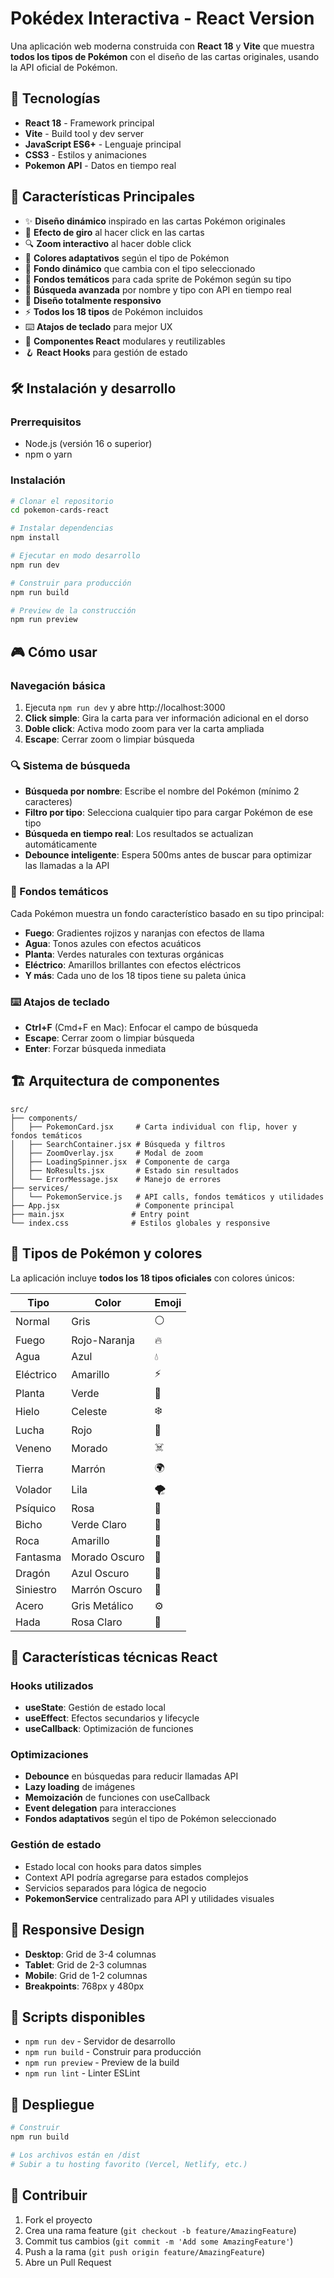 # Pokédex Interactiva - React Version

Una aplicación web moderna construida con **React 18** y **Vite** que muestra **todos los tipos de Pokémon** con el diseño de las cartas originales, usando la API oficial de Pokémon.

## 🚀 Tecnologías

- **React 18** - Framework principal
- **Vite** - Build tool y dev server
- **JavaScript ES6+** - Lenguaje principal
- **CSS3** - Estilos y animaciones
- **Pokemon API** - Datos en tiempo real

## 🌟 Características Principales

- ✨ **Diseño dinámico** inspirado en las cartas Pokémon originales
- 🔄 **Efecto de giro** al hacer click en las cartas
- 🔍 **Zoom interactivo** al hacer doble click
- 🎨 **Colores adaptativos** según el tipo de Pokémon
- 🌈 **Fondo dinámico** que cambia con el tipo seleccionado
- 🌄 **Fondos temáticos** para cada sprite de Pokémon según su tipo
- 🔎 **Búsqueda avanzada** por nombre y tipo con API en tiempo real
- 📱 **Diseño totalmente responsivo**
- ⚡ **Todos los 18 tipos** de Pokémon incluidos
- ⌨️ **Atajos de teclado** para mejor UX
- 🎯 **Componentes React** modulares y reutilizables
- 🪝 **React Hooks** para gestión de estado

## 🛠️ Instalación y desarrollo

### Prerrequisitos
- Node.js (versión 16 o superior)
- npm o yarn

### Instalación
```bash
# Clonar el repositorio
cd pokemon-cards-react

# Instalar dependencias
npm install

# Ejecutar en modo desarrollo
npm run dev

# Construir para producción
npm run build

# Preview de la construcción
npm run preview
```

## 🎮 Cómo usar

### Navegación básica
1. Ejecuta `npm run dev` y abre http://localhost:3000
2. **Click simple**: Gira la carta para ver información adicional en el dorso
3. **Doble click**: Activa modo zoom para ver la carta ampliada
4. **Escape**: Cerrar zoom o limpiar búsqueda

### 🔍 Sistema de búsqueda
- **Búsqueda por nombre**: Escribe el nombre del Pokémon (mínimo 2 caracteres)
- **Filtro por tipo**: Selecciona cualquier tipo para cargar Pokémon de ese tipo
- **Búsqueda en tiempo real**: Los resultados se actualizan automáticamente
- **Debounce inteligente**: Espera 500ms antes de buscar para optimizar las llamadas a la API

### 🎨 Fondos temáticos
Cada Pokémon muestra un fondo característico basado en su tipo principal:
- **Fuego**: Gradientes rojizos y naranjas con efectos de llama
- **Agua**: Tonos azules con efectos acuáticos
- **Planta**: Verdes naturales con texturas orgánicas
- **Eléctrico**: Amarillos brillantes con efectos eléctricos
- **Y más**: Cada uno de los 18 tipos tiene su paleta única

### ⌨️ Atajos de teclado
- **Ctrl+F** (Cmd+F en Mac): Enfocar el campo de búsqueda
- **Escape**: Cerrar zoom o limpiar búsqueda
- **Enter**: Forzar búsqueda inmediata

## 🏗️ Arquitectura de componentes

```
src/
├── components/
│   ├── PokemonCard.jsx     # Carta individual con flip, hover y fondos temáticos
│   ├── SearchContainer.jsx # Búsqueda y filtros
│   ├── ZoomOverlay.jsx     # Modal de zoom
│   ├── LoadingSpinner.jsx  # Componente de carga
│   ├── NoResults.jsx       # Estado sin resultados
│   └── ErrorMessage.jsx    # Manejo de errores
├── services/
│   └── PokemonService.js   # API calls, fondos temáticos y utilidades
├── App.jsx                 # Componente principal
├── main.jsx               # Entry point
└── index.css              # Estilos globales y responsive
```

## 🎨 Tipos de Pokémon y colores

La aplicación incluye **todos los 18 tipos oficiales** con colores únicos:

| Tipo | Color | Emoji |
|------|-------|--------|
| Normal | Gris | ⚪ |
| Fuego | Rojo-Naranja | 🔥 |
| Agua | Azul | 💧 |
| Eléctrico | Amarillo | ⚡ |
| Planta | Verde | 🌱 |
| Hielo | Celeste | ❄️ |
| Lucha | Rojo | 👊 |
| Veneno | Morado | ☠️ |
| Tierra | Marrón | 🌍 |
| Volador | Lila | 🌪️ |
| Psíquico | Rosa | 🔮 |
| Bicho | Verde Claro | 🐛 |
| Roca | Amarillo | 🗿 |
| Fantasma | Morado Oscuro | 👻 |
| Dragón | Azul Oscuro | 🐉 |
| Siniestro | Marrón Oscuro | 🌙 |
| Acero | Gris Metálico | ⚙️ |
| Hada | Rosa Claro | 🌸 |

## 🧩 Características técnicas React

### Hooks utilizados
- **useState**: Gestión de estado local
- **useEffect**: Efectos secundarios y lifecycle
- **useCallback**: Optimización de funciones

### Optimizaciones
- **Debounce** en búsquedas para reducir llamadas API
- **Lazy loading** de imágenes
- **Memoización** de funciones con useCallback
- **Event delegation** para interacciones
- **Fondos adaptativos** según el tipo de Pokémon seleccionado

### Gestión de estado
- Estado local con hooks para datos simples
- Context API podría agregarse para estados complejos
- Servicios separados para lógica de negocio
- **PokemonService** centralizado para API y utilidades visuales

## 📱 Responsive Design

- **Desktop**: Grid de 3-4 columnas
- **Tablet**: Grid de 2-3 columnas
- **Mobile**: Grid de 1-2 columnas
- **Breakpoints**: 768px y 480px

## 🔧 Scripts disponibles

- `npm run dev` - Servidor de desarrollo
- `npm run build` - Construir para producción
- `npm run preview` - Preview de la build
- `npm run lint` - Linter ESLint

## 🚀 Despliegue

```bash
# Construir
npm run build

# Los archivos están en /dist
# Subir a tu hosting favorito (Vercel, Netlify, etc.)
```

## 🤝 Contribuir

1. Fork el proyecto
2. Crea una rama feature (`git checkout -b feature/AmazingFeature`)
3. Commit tus cambios (`git commit -m 'Add some AmazingFeature'`)
4. Push a la rama (`git push origin feature/AmazingFeature`)
5. Abre un Pull Request
